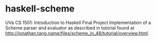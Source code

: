 haskell-scheme
==============

UVa CS 1501: Introduction to Haskell Final Project Implementation of a Scheme parser and evaluator as described in tutorial found at http://jonathan.tang.name/files/scheme_in_48/tutorial/overview.html.
